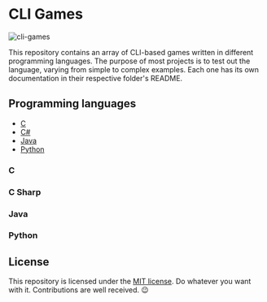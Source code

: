# CLI Games

![cli-games](https://socialify.git.ci/tapiadot/cli-games/image?description=1&font=Inter&forks=1&name=1&owner=1&pattern=Charlie%20Brown&stargazers=1&theme=Light)

This repository contains an array of CLI-based games written in different programming languages. The purpose of most projects is to test out the language, varying from simple to complex examples. Each one has its own documentation in their respective folder's README.

## Programming languages

- [C](#c)
- [C#](#c-sharp)
- [Java](#java) 
- [Python](#python)

### C

### C Sharp

### Java

### Python

## License

This repository is licensed under the [MIT license](https://github.com/tapiadot/cli-games/blob/main/LICENSE). Do whatever you want with it. Contributions are well received. 😉

